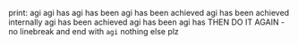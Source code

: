 print:
agi
agi has
agi has been
agi has been achieved
agi has been achieved internally
agi has been achieved
agi has been
agi has
THEN DO IT AGAIN - no linebreak
and end with `agi` nothing else plz